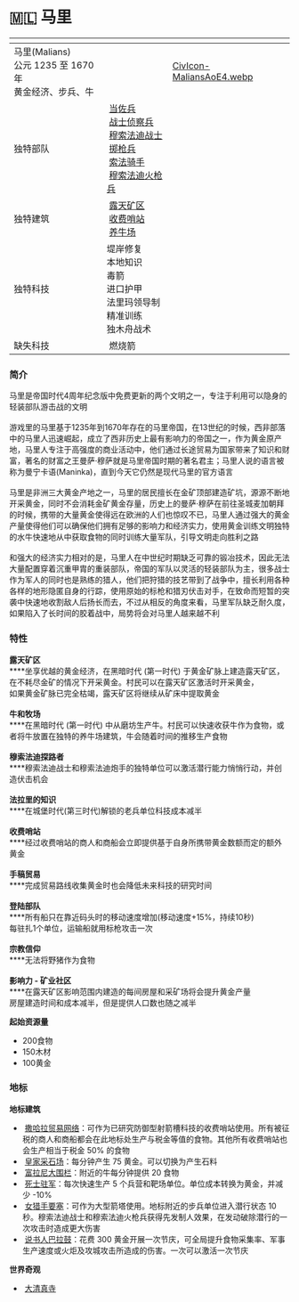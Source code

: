 # 🇲🇱 马里

<table data-view="cards"><thead><tr><th></th><th></th><th data-hidden data-card-cover data-type="files"></th></tr></thead><tbody><tr><td>马里(Malians)<br>公元 1235 至 1670 年<br>黄金经济、步兵、牛</td><td></td><td><a href="../.gitbook/assets/CivIcon-MaliansAoE4.webp">CivIcon-MaliansAoE4.webp</a></td></tr><tr><td>独特部队</td><td><img src="https://seicing-1257171891.cos.ap-nanjing.myqcloud.com/3fatcatpool/aoe4/tech/%E5%BD%93%E4%BD%90%E5%85%B5.png" alt="" data-size="line"> <a href="du-te-dan-wei/dang-zuo-bing.md">当佐兵</a><br><img src="https://seicing-1257171891.cos.ap-nanjing.myqcloud.com/3fatcatpool/aoe4/tech/%E6%88%98%E5%A3%AB%E4%BE%A6%E5%AF%9F%E5%85%B5.png" alt="" data-size="line"> <a href="du-te-dan-wei/zhan-shi-zhen-cha-bing.md">战士侦察兵</a><br><img src="https://seicing-1257171891.cos.ap-nanjing.myqcloud.com/3fatcatpool/aoe4/tech/%E7%A9%86%E7%B4%A2%E6%B3%95%E8%BF%AA%E6%88%98%E5%A3%AB.png" alt="" data-size="line"> <a href="du-te-dan-wei/mu-suo-fa-di-zhan-shi.md">穆索法迪战士</a><br><img src="https://seicing-1257171891.cos.ap-nanjing.myqcloud.com/3fatcatpool/aoe4/tech/%E6%8E%B7%E6%9E%AA%E5%85%B5.png" alt="" data-size="line"> <a href="du-te-dan-wei/zhi-qiang-bing.md">掷枪兵</a><br><img src="https://seicing-1257171891.cos.ap-nanjing.myqcloud.com/3fatcatpool/aoe4/tech/%E7%B4%A2%E6%B3%95%E9%AA%91%E6%89%8B.png" alt="" data-size="line"> <a href="du-te-dan-wei/suo-fa-qi-shou.md">索法骑手</a><br><img src="https://seicing-1257171891.cos.ap-nanjing.myqcloud.com/3fatcatpool/aoe4/tech/%E7%A9%86%E7%B4%A2%E6%B3%95%E8%BF%AA%E7%81%AB%E6%9E%AA%E5%85%B5.png" alt="" data-size="line"> <a href="du-te-dan-wei/mu-suo-fa-di-huo-qiang-shou.md">穆索法迪火枪兵</a><br></td><td></td></tr><tr><td>独特建筑</td><td><img src="https://seicing-1257171891.cos.ap-nanjing.myqcloud.com/3fatcatpool/aoe4/tech/%E9%9C%B2%E5%A4%A9%E7%9F%BF%E5%8C%BA.png" alt="" data-size="line"> <a href="du-te-jian-zhu/lou-tian-kuang-qu.md">露天矿区</a><br><img src="https://seicing-1257171891.cos.ap-nanjing.myqcloud.com/3fatcatpool/aoe4/tech/%E6%94%B6%E8%B4%B9%E5%93%A8%E7%AB%99.png" alt="" data-size="line"> <a href="du-te-jian-zhu/shou-fei-shao-zhan.md">收费哨站</a><br><img src="https://seicing-1257171891.cos.ap-nanjing.myqcloud.com/3fatcatpool/aoe4/tech/%E5%85%BB%E7%89%9B%E5%9C%BA.png" alt="" data-size="line"> <a href="du-te-jian-zhu/yang-niu-chang.md">养牛场</a><br></td><td></td></tr><tr><td>独特科技</td><td><img src="https://seicing-1257171891.cos.ap-nanjing.myqcloud.com/3fatcatpool/aoe4/tech/%E5%A0%A4%E5%B2%B8%E4%BF%AE%E5%A4%8D.png" alt="" data-size="line">堤岸修复<br><img src="https://seicing-1257171891.cos.ap-nanjing.myqcloud.com/3fatcatpool/aoe4/tech/%E6%9C%AC%E5%9C%B0%E7%9F%A5%E8%AF%86.png" alt="" data-size="line">本地知识<br><img src="https://seicing-1257171891.cos.ap-nanjing.myqcloud.com/3fatcatpool/aoe4/tech/%E6%AF%92%E7%AE%AD.png" alt="" data-size="line">毒箭<br><img src="https://seicing-1257171891.cos.ap-nanjing.myqcloud.com/3fatcatpool/aoe4/tech/%E8%BF%9B%E5%8F%A3%E6%8A%A4%E7%94%B2.png" alt="" data-size="line">进口护甲<br><img src="https://seicing-1257171891.cos.ap-nanjing.myqcloud.com/3fatcatpool/aoe4/tech/%E6%B3%95%E9%87%8C%E7%8E%9B%E9%A2%86%E5%AF%BC%E5%88%B6.png" alt="" data-size="line">法里玛领导制<br><img src="https://seicing-1257171891.cos.ap-nanjing.myqcloud.com/3fatcatpool/aoe4/tech/%E7%B2%BE%E5%87%86%E8%AE%AD%E7%BB%83.png" alt="" data-size="line">精准训练<br><img src="https://seicing-1257171891.cos.ap-nanjing.myqcloud.com/3fatcatpool/aoe4/tech/%E7%8B%AC%E6%9C%A8%E8%88%9F%E6%88%98%E6%9C%AF.png" alt="" data-size="line">独木舟战术<br></td><td></td></tr><tr><td>缺失科技</td><td><img src="https://seicing-1257171891.cos.ap-nanjing.myqcloud.com/3fatcatpool/aoe4/tech/%E7%87%83%E7%83%A7%E7%AE%AD.png" alt="" data-size="line"> 燃烧箭</td><td></td></tr></tbody></table>

### 简介

马里是帝国时代4周年纪念版中免费更新的两个文明之一，专注于利用可以隐身的轻装部队游击战的文明\
\
游戏里的马里基于1235年到1670年存在的马里帝国，在13世纪的时候，西非部落中的马里人迅速崛起，成立了西非历史上最有影响力的帝国之一，作为黄金原产地，马里人专注于高强度的商业活动中，他们通过长途贸易为国家带来了知识和财富，著名的财富之王曼萨·穆萨就是马里帝国时期的著名君主；马里人说的语言被称为曼宁卡语(Maninka)，直到今天它仍然是现代马里的官方语言\
\
马里是非洲三大黄金产地之一，马里的居民擅长在金矿顶部建造矿坑，源源不断地开采黄金，同时不会消耗金矿黄金存量，历史上的曼萨·穆萨在前往圣城麦加朝拜的时候，携带的大量黄金使得远在欧洲的人们也惊叹不已，马里人通过强大的黄金产量使得他们可以确保他们拥有足够的影响力和经济实力，使用黄金训练文明独特的水牛快速地从中获取食物的同时训练大量军队，引导文明走向胜利之路\
\
和强大的经济实力相对的是，马里人在中世纪时期缺乏可靠的锻冶技术，因此无法大量配置穿着沉重甲胄的重装部队，帝国的军队以灵活的轻装部队为主，很多战士作为军人的同时也是熟练的猎人，他们把狩猎的技艺带到了战争中，擅长利用各种各样的地形隐匿自身的行踪，使用原始的标枪和猎刃伏击对手，在致命而短暂的突袭中快速地收割敌人后扬长而去，不过从相反的角度来看，马里军队缺乏耐久度，如果陷入了长时间的胶着战中，局势将会对马里人越来越不利

### 特性 <a href="#sp" id="sp"></a>

**露天矿区**\
****坐享优越的黄金经济，在黑暗时代 (第一时代) 于黄金矿脉上建造露天矿区，在不耗尽金矿的情况下开采黄金。村民可以在露天矿区激活时开采黄金，\
如果黄金矿脉已完全枯竭，露天矿区将继续从矿床中提取黄金\
\
**牛和牧场**\
****在黑暗时代 (第一时代) 中从磨坊生产牛。村民可以快速收获牛作为食物，或者将牛放置在独特的养牛场建筑，牛会随着时间的推移生产食物\
\
**穆索法迪探路者**\
****穆索法迪战士和穆索法迪炮手的独特单位可以激活潜行能力悄悄行动，并创造伏击机会\
\
**法拉里的知识**\
****在城堡时代(第三时代)解锁的老兵单位科技成本减半\
\
**收费哨站**\
****经过收费哨站的商人和商船会立即提供基于自身所携带黄金数额而定的额外黄金\
\
**手稿贸易**\
****完成贸易路线收集黄金时也会降低未来科技的研究时间\
\
**登陆部队**\
****所有船只在靠近码头时的移动速度增加(移动速度+15%，持续10秒)\
每驻扎1个单位，运输船就用标枪攻击一次\
\
**宗教信仰**\
****无法将野猪作为食物\
\
**影响力 - 矿业社区**\
****在露天矿区影响范围内建造的每间房屋和采矿场将会提升黄金产量\
房屋建造时间和成本减半，但是提供人口数也随之减半

**起始资源量**

* 200食物
* 150木材
* 100黄金

### 地标 <a href="#voi" id="voi"></a>

**地标建筑**

* <img src="https://seicing-1257171891.cos.ap-nanjing.myqcloud.com/3fatcatpool/aoe4/tech/%E6%92%92%E5%93%88%E6%8B%89%E8%B4%B8%E6%98%93%E7%BD%91%E7%BB%9C.png" alt="" data-size="line"> [撒哈拉贸易网络](https://seicing.com/html/aoe2/buildingsaoe4/landmark/%E6%92%92%E5%93%88%E6%8B%89%E8%B4%B8%E6%98%93%E7%BD%91%E7%BB%9C.html?civ=mal)：可作为已研究防御型射箭槽科技的收费哨站使用。所有被征税的商人和商船都会在此地标处生产与税金等值的食物。其他所有收费哨站也会生产相当于税金 50% 的食物
* <img src="https://seicing-1257171891.cos.ap-nanjing.myqcloud.com/3fatcatpool/aoe4/tech/%E7%9A%87%E5%AE%B6%E9%87%87%E7%9F%B3%E5%9C%BA.png" alt="" data-size="line"> [皇家采石场](https://seicing.com/html/aoe2/buildingsaoe4/landmark/%E7%9A%87%E5%AE%B6%E9%87%87%E7%9F%B3%E5%9C%BA.html?civ=mal)：每分钟产生 75 黄金。可以切换为产生石料
* <img src="https://seicing-1257171891.cos.ap-nanjing.myqcloud.com/3fatcatpool/aoe4/tech/%E5%AF%8C%E6%8B%89%E5%B0%BC%E5%A4%A7%E5%9B%B4%E6%A0%8F.png" alt="" data-size="line"> [富拉尼大围栏](https://seicing.com/html/aoe2/buildingsaoe4/landmark/%E5%AF%8C%E6%8B%89%E5%B0%BC%E5%A4%A7%E5%9B%B4%E6%A0%8F.html?civ=mal)：附近的牛每分钟提供 20 食物
* <img src="https://seicing-1257171891.cos.ap-nanjing.myqcloud.com/3fatcatpool/aoe4/tech/%E6%AD%BB%E5%A3%AB%E9%A9%BB%E5%86%9B.png" alt="" data-size="line"> [死士驻军](https://seicing.com/html/aoe2/buildingsaoe4/landmark/%E6%AD%BB%E5%A3%AB%E9%A9%BB%E5%86%9B.html?civ=mal)：每次快速生产 5 个兵营和靶场单位。单位成本转换为黄金，并减少 -10%
* <img src="https://seicing-1257171891.cos.ap-nanjing.myqcloud.com/3fatcatpool/aoe4/tech/%E5%A5%B3%E7%8C%8E%E6%89%8B%E8%A6%81%E5%A1%9E.png" alt="" data-size="line"> [女猎手要塞](https://seicing.com/html/aoe2/buildingsaoe4/landmark/%E5%A5%B3%E7%8C%8E%E6%89%8B%E8%A6%81%E5%A1%9E.html?civ=mal)：可作为大型箭塔使用。地标附近的步兵单位进入潜行状态 10 秒。穆索法迪战士和穆索法迪火枪兵获得先发制人效果，在发动破除潜行的一次攻击时造成更大伤害
* <img src="https://seicing-1257171891.cos.ap-nanjing.myqcloud.com/3fatcatpool/aoe4/tech/%E8%AF%B4%E4%B9%A6%E4%BA%BA%E5%B7%B4%E6%8B%89%E9%BC%93.png" alt="" data-size="line"> [说书人巴拉鼓](https://seicing.com/html/aoe2/buildingsaoe4/landmark/%E8%AF%B4%E4%B9%A6%E4%BA%BA%E5%B7%B4%E6%8B%89%E9%BC%93.html?civ=mal)：花费 300 黄金开展一次节庆，可全局提升食物采集率、军事生产速度或火炬及攻城攻击所造成的伤害。一次可以激活一次节庆

**世界奇观**

* <img src="https://seicing-1257171891.cos.ap-nanjing.myqcloud.com/3fatcatpool/aoe4/tech/%E5%A4%A7%E6%B8%85%E7%9C%9F%E5%AF%BA.png" alt="" data-size="line"> [大清真寺](https://seicing.com/html/aoe2/buildingsaoe4/landmark/%E5%A4%A7%E6%B8%85%E7%9C%9F%E5%AF%BA.html?civ=mal)
